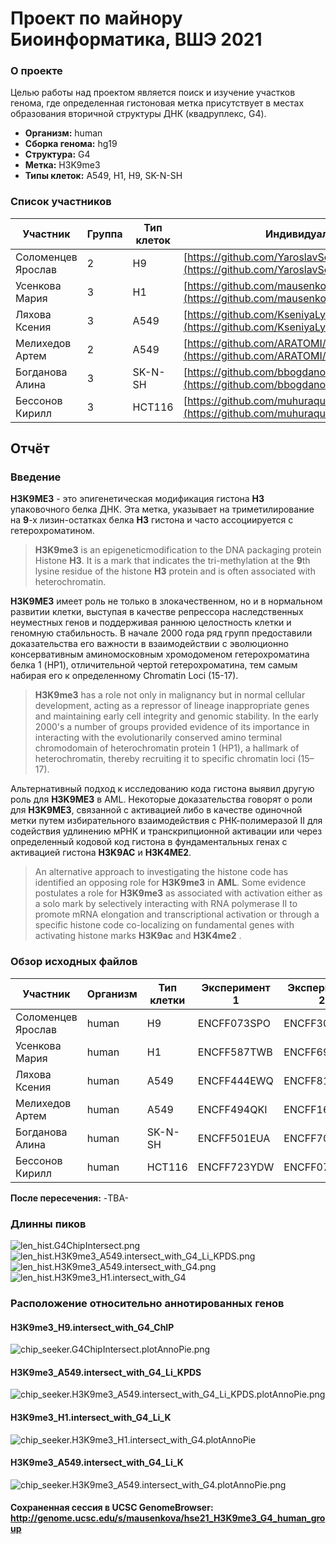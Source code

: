 # Проект по майнору Биоинформатика, ВШЭ 2021

### О проекте

Целью работы над проектом является поиск и изучение участков генома, где определенная гистоновая метка присутствует в местах образования вторичной структуры ДНК (квадруплекс, G4).


* **Организм:** human
* **Сборка генома:** hg19
* **Структура:** G4
* **Метка:** H3K9me3
* **Типы клеток:** A549, H1, H9, SK-N-SH


### Список участников

| Участник | Группа | Тип клеток | Индивидуальный репозиторий |
|--|--|--|--|
| Соломенцев Ярослав | 2 | H9 | [https://github.com/YaroslavSolo/hse21_H3K9me3_G4_human](https://github.com/YaroslavSolo/hse21_H3K9me3_G4_human) |
| Усенкова Мария | 3 | H1 | [https://github.com/mausenkova/hse21_H3K9me3_G4_human](https://github.com/mausenkova/hse21_H3K9me3_G4_human) |
| Ляхова Ксения | 3 | А549 | [https://github.com/KseniyaLyakhova/hse21_H3K9me3_G4_human](https://github.com/KseniyaLyakhova/hse21_H3K9me3_G4_human) |
| Мелихедов Артем | 2 | А549 | [https://github.com/ARATOMI/hse21_H3K9me3_G4_human](https://github.com/ARATOMI/hse21_H3K9me3_G4_human) |
| Богданова Алина | 3 | SK-N-SH | [https://github.com/bbogdanovaalina/hse21_H3K9me3_G4_human](https://github.com/bbogdanovaalina/hse21_H3K9me3_G4_human) |
| Бессонов Кирилл | 3 | HCT116 | [https://github.com/muhuraque/hse21_H3K9me3_G4_human](https://github.com/muhuraque/hse21_H3K9me3_G4_human) |


## Отчёт

### Введение

**H3K9ME3** - это эпигенетическая модификация гистона **H3** упаковочного белка ДНК. Эта метка, указывает на триметилирование на **9**-х лизин-остатках белка **H3** гистона и часто ассоциируется с гетерохроматином.

> **H3K9me3** is an epigeneticmodification to the DNA packaging protein Histone **H3**. It is a mark that indicates the tri-methylation at the **9**th lysine residue of the histone **H3** protein and is often associated with heterochromatin.

**H3K9ME3** имеет роль не только в злокачественном, но и в нормальном развитии клетки, выступая в качестве репрессора наследственных неуместных генов и поддерживая раннюю целостность клетки и геномную стабильность. В начале 2000 года ряд групп предоставили доказательства его важности в взаимодействии с эволюционно консервативным аминомосковным хромодоменом гетерохроматина белка 1 (HP1), отличительной чертой гетерохроматина, тем самым набирая его к определенному Chromatin Loci (15-17).

> **H3K9me3** has a role not only in malignancy but in normal cellular development, acting as a repressor of lineage inappropriate genes and maintaining early cell integrity and genomic stability. In the early 2000's a number of groups provided evidence of its importance in interacting with the evolutionarily conserved amino terminal chromodomain of heterochromatin protein 1 (HP1), a hallmark of heterochromatin, thereby recruiting it to specific chromatin loci (15–17).

Альтернативный подход к исследованию кода гистона выявил другую роль для **H3K9ME3** в AML. Некоторые доказательства говорят о роли для **H3K9ME3**, связанной с активацией либо в качестве одиночной метки путем избирательного взаимодействия с РНК-полимеразой II для содействия удлинению мРНК и транскрипционной активации или через определенный кодовой код гистона в фундаментальных генах с активацией гистона **H3K9AC** и **H3K4ME2**.
 
> An alternative approach to investigating the histone code has identified an opposing role for **H3K9me3** in **AML**. Some evidence postulates a role for **H3K9me3** as associated with activation either as a solo mark by selectively interacting with RNA polymerase II to promote mRNA elongation and transcriptional activation or through a specific histone code co-localizing on fundamental genes with activating histone marks **H3K9ac** and **H3K4me2** .


### Обзор исходных файлов

| Участник | Организм | Тип клетки | Эксперимент 1 | Эксперимент 2 | Число пиков |
|--|--|--|--|--|--|
| Соломенцев Ярослав | human | H9 | ENCFF073SPO | ENCFF305RWK | 616 |
| Усенкова Мария | human | H1 | ENCFF587TWB | ENCFF697NMG | 13330  |
| Ляхова Ксения | human | А549 | ENCFF444EWQ | ENCFF811QUJ | 6783  |
| Мелихедов Артем | human | А549 | ENCFF494QKI | ENCFF164FDB | 27281 |
| Богданова Алина | human | SK-N-SH | ENCFF501EUA | ENCFF709THW |  |
| Бессонов Кирилл | human | HCT116 | ENCFF723YDW | ENCFF070HBN |  |

**После пересечения:** -TBA-

### Длинны пиков

![len_hist.G4ChipIntersect.png](https://raw.githubusercontent.com/YaroslavSolo/hse21_H3K9me3_G4_human/main/images/len_hist.G4ChipIntersect.png)
![len_hist.H3K9me3_A549.intersect_with_G4_Li_KPDS.png](https://github.com/ARATOMI/hse21_H3K9me3_G4_human/raw/main/images/len_hist.H3K9me3_A549.intersect_with_G4_Li_KPDS.png)
![len_hist.H3K9me3_A549.intersect_with_G4.png](https://github.com/KseniyaLyakhova/hse21_H3K9me3_G4_human_group/blob/main/images/len_hist.H3K9me3_A549.intersect_with_G4-1.png)
![len_hist.H3K9me3_H1.intersect_with_G4](images/len_hist.H3K9me3_H1.intersect_with_G4.png)

### Расположение относительно аннотированных генов
#### H3K9me3_H9.intersect_with_G4_ChIP
![chip_seeker.G4ChipIntersect.plotAnnoPie.png](https://raw.githubusercontent.com/YaroslavSolo/hse21_H3K9me3_G4_human/main/images/chip_seeker.G4ChipIntersect.plotAnnoPie.png)
#### H3K9me3_A549.intersect_with_G4_Li_KPDS
![chip_seeker.H3K9me3_A549.intersect_with_G4_Li_KPDS.plotAnnoPie.png](https://github.com/ARATOMI/hse21_H3K9me3_G4_human/raw/main/images/chip_seeker.H3K9me3_A549.intersect_with_G4_Li_KPDS.plotAnnoPie.png)
#### H3K9me3_H1.intersect_with_G4_Li_K
![chip_seeker.H3K9me3_H1.intersect_with_G4.plotAnnoPie](images/chip_seeker.H3K9me3_H1.intersect_with_G4.plotAnnoPie.png)
#### H3K9me3_A549.intersect_with_G4_Li_K
![chip_seeker.H3K9me3_A549.intersect_with_G4.plotAnnoPie.png](https://github.com/KseniyaLyakhova/hse21_H3K9me3_G4_human_group/blob/main/images/chip_seeker.H3K9me3_A549.intersect_with_G4.plotAnnoPie.png)

#### Сохраненная сессия в UCSC GenomeBrowser: http://genome.ucsc.edu/s/mausenkova/hse21_H3K9me3_G4_human_group
